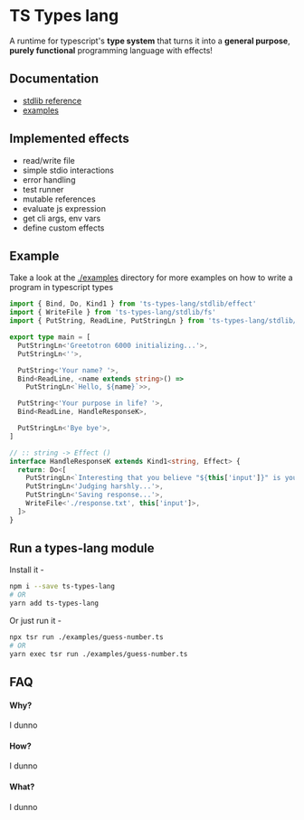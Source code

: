 # TS Types lang
A runtime for typescript's **type system** that turns it into a **general purpose**, **purely functional** programming language with effects!

## Documentation
- [stdlib reference](./docs/modules.md)
- [examples](./examples/)


## Implemented effects
  * read/write file
  * simple stdio interactions
  * error handling
  * test runner
  * mutable references
  * evaluate js expression
  * get cli args, env vars
  * define custom effects


## Example

Take a look at the [./examples](./examples/) directory for more examples on how to write a program in typescript types

```typescript
import { Bind, Do, Kind1 } from 'ts-types-lang/stdlib/effect'
import { WriteFile } from 'ts-types-lang/stdlib/fs'
import { PutString, ReadLine, PutStringLn } from 'ts-types-lang/stdlib/stdio'

export type main = [
  PutStringLn<'Greetotron 6000 initializing...'>,
  PutStringLn<''>,

  PutString<'Your name? '>,
  Bind<ReadLine, <name extends string>() =>
    PutStringLn<`Hello, ${name}`>>,

  PutString<'Your purpose in life? '>,
  Bind<ReadLine, HandleResponseK>,

  PutStringLn<'Bye bye'>,
]

// :: string -> Effect ()
interface HandleResponseK extends Kind1<string, Effect> {
  return: Do<[
    PutStringLn<`Interesting that you believe "${this['input']}" is your purpose. Hmmmm...`>,
    PutStringLn<'Judging harshly...'>,
    PutStringLn<'Saving response...'>,
    WriteFile<'./response.txt', this['input']>,
  ]>
}
```

## Run a types-lang module

Install it -
```bash
npm i --save ts-types-lang
# OR
yarn add ts-types-lang
```

Or just run it -
```bash
npx tsr run ./examples/guess-number.ts
# OR
yarn exec tsr run ./examples/guess-number.ts
```


## FAQ

#### Why?
I dunno

#### How?
I dunno

#### What?
I dunno


